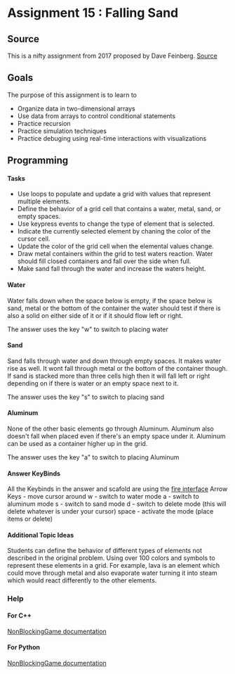 Assignment 15 : Falling Sand
============================

Source
------

This is a nifty assignment from 2017 proposed by Dave Feinberg.
[Source](http://nifty.stanford.edu/2017/feinberg-falling-sand/)


Goals
-----
The purpose of this assignment is to learn to 
 - Organize data in two-dimensional arrays
 - Use data from arrays to control conditional statements
 - Practice recursion
 - Practice simulation techniques
 - Practice debuging using real-time interactions with visualizations

Programming
-----------
#### Tasks
 - Use loops to populate and update a grid with values that represent multiple elements.
 - Define the behavior of a grid cell that contains a water, metal, sand, or empty spaces.
 - Use keypress events to change the type of element that is selected.
 - Indicate the currently selected element by chaning the color of the cursor cell.
 - Update the color of the grid cell when the elemental values change.
 - Draw metal containers within the grid to test waters reaction. Water should fill closed containers and fall over the side when full.
 - Make sand fall through the water and increase the waters height.

#### Water
Water falls down when the space below is empty, if the space below is sand, metal or the bottom of the container the water should test if there is also a solid on either side of it or if it should flow left or right.

The answer uses the key "w" to switch to placing water

#### Sand
Sand falls through water and down through empty spaces. It makes water rise as well. It wont fall through metal or the bottom of the container though. If sand is stacked more than three cells high then it will fall left or right depending on if there is water or an empty space next to it.

The answer uses the key "s" to switch to placing sand 

#### Aluminum
None of the other basic elements go through Aluminum. Aluminum also doesn't fall when placed even if there's an empty space under it. Aluminum can be used as a container higher up in the grid.

The answer uses the key "a" to switch to placing Aluminum

#### Answer KeyBinds
All the Keybinds in the answer and scafold are using the [fire interface](https://bridgesuncc.github.io/tutorials/NonBlockingGame.html)
Arrow Keys - move cursor around
w - switch to water mode 
a - switch to aluminum mode
s - switch to sand mode
d - switch to delete mode (this will delete whatever is under your cursor)
space - activate the mode (place items or delete)

#### Additional Topic Ideas
Students can define the behavior of different types of elements not described in the original problem. Using over 100 colors and symbols to represent these elements in a grid. For example, lava is an element which could move through metal and also evaporate water turning it into steam which would react differently to the other elements.

### Help
#### For C++
[NonBlockingGame documentation](http://bridgesuncc.github.io/doc/cxx-api/current/html/classbridges_1_1game_1_1_non_blocking_game.html)
#### For Python
[NonBlockingGame documentation](http://bridgesuncc.github.io/doc/python-api/current/html/classbridges_1_1non__blocking__game_1_1_non_blocking_game.html)
